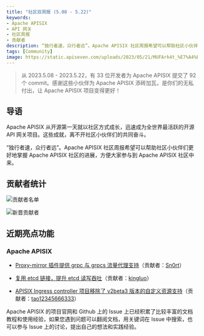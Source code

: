 ```yaml
---
title: "社区双周报 (5.08 - 5.22)"
keywords: 
- Apache APISIX
- API 网关
- 社区周报
- 贡献者
description: “独行者速，众行者远”。Apache APISIX 社区周报希望可以帮助社区小伙伴们更好地掌握 Apache APISIX 社区的进展，方便大家参与到 Apache APISIX 社区中来。
tags: [Community]
image: https://static.apiseven.com/uploads/2023/05/21/MUFArk4t_%E7%A4%BE%E5%8C%BA%E5%8F%8C%E5%91%A8%E6%8A%A5-%E5%85%AC%E4%BC%97%E5%8F%B7%E5%A4%B4%E5%9B%BE.png
---
```


> 从 2023.5.08 - 2023.5.22，有 33 位开发者为 Apache APISIX 提交了 92 个 commit。感谢这些小伙伴为 Apache APISIX 添砖加瓦，是你们的无私付出，让 Apache APISIX 项目变得更好！
<!--truncate-->

## 导语

Apache APISIX 从开源第一天就以社区方式成长，迅速成为全世界最活跃的开源 API 网关项目。这些成就，离不开社区小伙伴们的共同奋斗。

“独行者速，众行者远”。Apache APISIX 社区周报希望可以帮助社区小伙伴们更好地掌握 Apache APISIX 社区的进展，方便大家参与到 Apache APISIX 社区中来。

## 贡献者统计

![贡献者名单](https://static.apiseven.com/uploads/2023/05/24/lzFXl1Nk_contributors%20%282%29.png)

![新晋贡献者](https://static.apiseven.com/uploads/2023/05/24/YL1CWg4i_new-contributors%20%281%29.png)

## 近期亮点功能

### Apache APISIX

- [Proxy-mirror 插件提供 grpc 与 grpcs 流量代理支持](https://github.com/apache/apisix/pull/9388)（贡献者：[Sn0rt](https://github.com/Sn0rt)）

- [复用 etcd 链接，提升 etcd 读写吞吐](https://github.com/apache/apisix/pull/9420)（贡献者：[kingluo](https://github.com/kingluo)）
  
- [APISIX Ingress controller 项目移除了 v2beta3 版本的自定义资源支持](https://github.com/apache/apisix-ingress-controller/pull/1817)（贡献者：[tao12345666333](https://github.com/tao12345666333)）

Apache APISIX 的项目官网和 Github 上的 Issue 上已经积累了比较丰富的文档教程和使用经验，如果您遇到问题可以翻阅文档，用关键词在 Issue 中搜索，也可以参与 Issue 上的讨论，提出自己的想法和实践经验。
